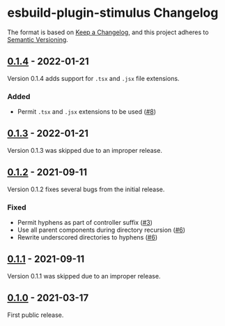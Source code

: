 # esbuild-plugin-stimulus Changelog

The format is based on [Keep a Changelog](https://keepachangelog.com/en/1.0.0/),
and this project adheres to [Semantic Versioning](https://semver.org/spec/v2.0.0.html).

[Unreleased]: https://github.com/zombiezen/esbuild-plugin-stimulus/compare/v0.1.4...main

## [0.1.4][] - 2022-01-21

Version 0.1.4 adds support for `.tsx` and `.jsx` file extensions.

[0.1.4]: https://github.com/zombiezen/esbuild-plugin-stimulus/releases/tag/v0.1.4

### Added

- Permit `.tsx` and `.jsx` extensions to be used
  ([#8](https://github.com/zombiezen/esbuild-plugin-stimulus/issues/8))

## [0.1.3][] - 2022-01-21

Version 0.1.3 was skipped due to an improper release.

[0.1.3]: https://github.com/zombiezen/esbuild-plugin-stimulus/releases/tag/v0.1.3

## [0.1.2][] - 2021-09-11

Version 0.1.2 fixes several bugs from the initial release.

[0.1.2]: https://github.com/zombiezen/esbuild-plugin-stimulus/releases/tag/v0.1.2

### Fixed

- Permit hyphens as part of controller suffix
  ([#3](https://github.com/zombiezen/esbuild-plugin-stimulus/issues/3))
- Use all parent components during directory recursion
  ([#6](https://github.com/zombiezen/esbuild-plugin-stimulus/issues/6))
- Rewrite underscored directories to hyphens
  ([#6](https://github.com/zombiezen/esbuild-plugin-stimulus/issues/6))

## [0.1.1][] - 2021-09-11

Version 0.1.1 was skipped due to an improper release.

[0.1.1]: https://github.com/zombiezen/esbuild-plugin-stimulus/releases/tag/v0.1.1

## [0.1.0][] - 2021-03-17

First public release.

[0.1.0]: https://github.com/zombiezen/esbuild-plugin-stimulus/releases/tag/v0.1.0
